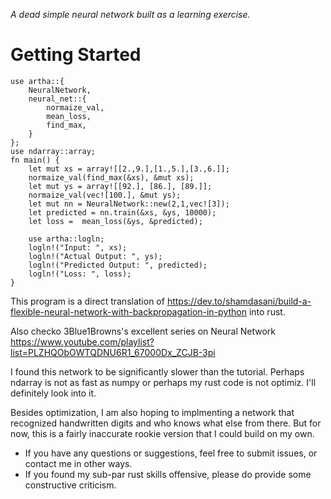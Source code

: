  _A dead simple neural network built as a learning exercise._
 
 # Getting Started 
 ```
 use artha::{
     NeuralNetwork,
     neural_net::{
         normaize_val,
         mean_loss,
         find_max,
     }
 };
 use ndarray::array;
 fn main() {
     let mut xs = array![[2.,9.],[1.,5.],[3.,6.]];
     normaize_val(find_max(&xs), &mut xs);
     let mut ys = array![[92.], [86.], [89.]];
     normaize_val(vec![100.], &mut ys);
     let mut nn = NeuralNetwork::new(2,1,vec![3]);
     let predicted = nn.train(&xs, &ys, 10000);
     let loss =  mean_loss(&ys, &predicted);
 
     use artha::logln;
     logln!("Input: ", xs);
     logln!("Actual Output: ", ys);
     logln!("Predicted Output: ", predicted);
     logln!("Loss: ", loss);
 }
 ```
 
 This program is a direct translation of <https://dev.to/shamdasani/build-a-flexible-neural-network-with-backpropagation-in-python>
 into rust.
 
 Also checko 3Blue1Browns's excellent series on Neural Network <https://www.youtube.com/playlist?list=PLZHQObOWTQDNU6R1_67000Dx_ZCJB-3pi> 
 
 I found this network to be significantly slower than the tutorial. Perhaps ndarray is not as fast as numpy or
 perhaps my rust code is not optimiz. I'll definitely look into it.

 Besides optimization, I am also hoping to implmenting a network that recognized handwritten digits and who knows what else from there.
 But for now, this is a fairly inaccurate rookie version that I could build on my own.
 
 - If you have any questions or suggestions, feel free to submit issues, or contact me in other ways.
 - If you found my sub-par rust skills offensive, please do provide some constructive criticism.
